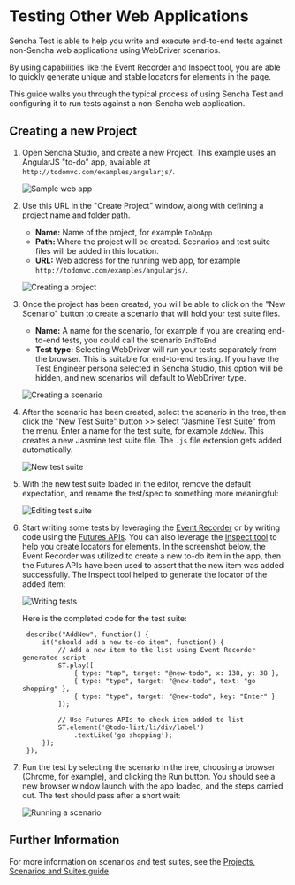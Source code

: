 # Testing Other Web Applications

Sencha Test is able to help you write and execute end-to-end tests against non-Sencha web applications
using WebDriver scenarios.

By using capabilities like the Event Recorder and Inspect tool, you are able to quickly generate unique
and stable locators for elements in the page.

This guide walks you through the typical process of using Sencha Test and configuring it to run tests 
against a non-Sencha web application.

## Creating a new Project

1. Open Sencha Studio, and create a new Project. This example uses an AngularJS "to-do" app, available at 
`http://todomvc.com/examples/angularjs/`. 

    ![Sample web app](../images/testing-other-web-app-sample-app.png)

1. Use this URL in the "Create Project" window, along with
defining a project name and folder path. 

    * **Name:** Name of the project, for example `ToDoApp`
    * **Path:** Where the project will be created. Scenarios and test suite files will be added in this location.
    * **URL:** Web address for the running web app, for example `http://todomvc.com/examples/angularjs/`.

    ![Creating a project](../images/testing-other-web-app-create-project.png)

1. Once the project has been created, you will be able to click on the "New Scenario" button to create
a scenario that will hold your test suite files.

    * **Name:** A name for the scenario, for example if you are creating end-to-end tests, you could call
    the scenario `EndToEnd`
    * **Test type:** Selecting WebDriver will run your tests separately from the browser. This is suitable for
    end-to-end testing. If you have the Test Engineer persona selected in Sencha Studio, this option will be 
    hidden, and new scenarios will default to WebDriver type.
    
    ![Creating a scenario](../images/testing-other-web-app-create-scenario.png)

1. After the scenario has been created, select the scenario in the tree, then click the "New Test Suite" button >> select 
"Jasmine Test Suite" from the menu. Enter a name for the test suite, for example `AddNew`. This creates a new 
Jasmine test suite file. The `.js` file extension gets added automatically.

    ![New test suite](../images/testing-other-web-app-create-test-suite.png)

1. With the new test suite loaded in the editor, remove the default expectation, and rename the test/spec
to something more meaningful:

    ![Editing test suite](../images/testing-other-web-app-editing-test-suite.png)

1. Start writing some tests by leveraging the 
[Event Recorder](../event_recorder/introduction_to_event_recorder.html) or by writing code using the 
[Futures APIs](../futures_apis/introduction_to_futures_apis.html). You can also leverage the 
[Inspect tool](../inspect_tool/introduction_to_inspect_tool.html) to help you create locators for elements.  In 
the screenshot below, the Event Recorder was utilized to create a new to-do item in the app, then the 
Futures APIs have been used to assert that the new item was added successfully. The Inspect tool helped
to generate the locator of the added item:

    ![Writing tests](../images/testing-other-web-app-writing-test.png)

    Here is the completed code for the test suite:

        describe("AddNew", function() {
            it("should add a new to-do item", function() {
                // Add a new item to the list using Event Recorder generated script
                ST.play([
                    { type: "tap", target: "@new-todo", x: 138, y: 38 },
                    { type: "type", target: "@new-todo", text: "go shopping" },
                    { type: "type", target: "@new-todo", key: "Enter" }
                ]);
            
                // Use Futures APIs to check item added to list
                ST.element('@todo-list/li/div/label')
                    .textLike('go shopping');
            });
        });

1. Run the test by selecting the scenario in the tree, choosing a browser (Chrome, for example), and clicking
the Run button.  You should see a new browser window launch with the app loaded, and the steps carried out.
The test should pass after a short wait:

    ![Running a scenario](../images/testing-other-web-app-passed.png)

## Further Information

For more information on scenarios and test suites, see the 
[Projects, Scenarios and Suites guide](./test_projects_scenarios_suites.html#testing_applications-_-test_projects_scenarios_suites_-_test_projects_and_scenarios).